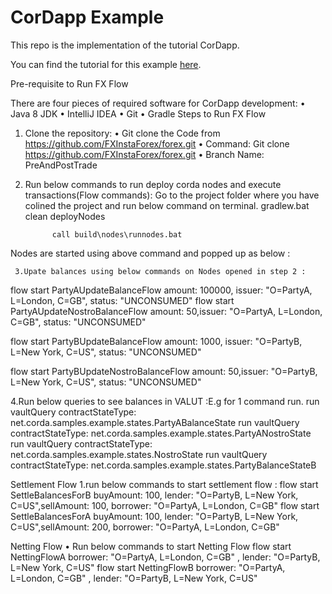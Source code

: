 # CorDapp Example

This repo is the implementation of the tutorial CorDapp. 

You can find the tutorial for this example [here](https://docs.r3.com/en/platform/corda/4.10/community/tutorial-cordapp.html).


Pre-requisite to Run FX Flow 

There are four pieces of required software for CorDapp development:
•	Java 8 JDK
•	IntelliJ IDEA
•	Git
•	Gradle
Steps to Run FX Flow

1.	Clone the repository: 
•	Git clone the Code from https://github.com/FXInstaForex/forex.git
•	Command:
Git clone https://github.com/FXInstaForex/forex.git
•	Branch Name: PreAndPostTrade

2.	Run below commands to run deploy corda nodes and execute transactions(Flow commands):
Go to the project folder where you have colined the project and run below command on terminal.
gradlew.bat clean deployNodes

 
              call build\nodes\runnodes.bat 

               

Nodes are started using above command and popped up as below :
 

     3.Upate balances using below commands on Nodes opened in step 2 :
flow start PartyAUpdateBalanceFlow amount: 100000, issuer: "O=PartyA, L=London, C=GB", status: "UNCONSUMED"
flow start PartyAUpdateNostroBalanceFlow amount: 50,issuer: "O=PartyA, L=London, C=GB", status: "UNCONSUMED"

 

flow start PartyBUpdateBalanceFlow amount: 1000, issuer: "O=PartyB, L=New York, C=US", status: "UNCONSUMED"

flow start PartyBUpdateNostroBalanceFlow amount: 50,issuer: "O=PartyB, L=New York, C=US", status: "UNCONSUMED"

 
4.Run below queries to see balances in VALUT :E.g for 1 command run.
run vaultQuery contractStateType: net.corda.samples.example.states.PartyABalanceState
run vaultQuery contractStateType: net.corda.samples.example.states.PartyANostroState
run vaultQuery contractStateType: net.corda.samples.example.states.NostroState
run vaultQuery contractStateType: net.corda.samples.example.states.PartyBalanceStateB

 

Settlement Flow 
1.run below commands to start settlement flow : 
flow start SettleBalancesForB buyAmount: 100, lender: "O=PartyB, L=New York, C=US",sellAmount: 100, borrower: "O=PartyA, L=London, C=GB"
flow start SettleBalancesForA buyAmount: 100, lender: "O=PartyB, L=New York, C=US",sellAmount: 200, borrower: "O=PartyA, L=London, C=GB"

 

 

 
Netting Flow
•	Run below commands to start Netting Flow 
flow start  NettingFlowA  borrower: "O=PartyA, L=London, C=GB" , lender: "O=PartyB, L=New York, C=US"
flow start  NettingFlowB  borrower: "O=PartyA, L=London, C=GB" , lender: "O=PartyB, L=New York, C=US"

 

 

 


